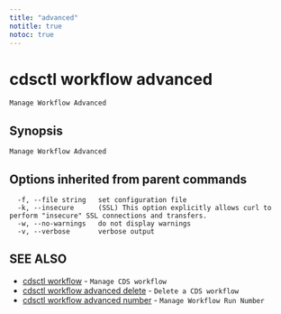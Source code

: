```yaml
---
title: "advanced"
notitle: true
notoc: true
---
```

# cdsctl workflow advanced

`Manage Workflow Advanced`

## Synopsis

`Manage Workflow Advanced`

## Options inherited from parent commands

```
  -f, --file string   set configuration file
  -k, --insecure      (SSL) This option explicitly allows curl to perform "insecure" SSL connections and transfers.
  -w, --no-warnings   do not display warnings
  -v, --verbose       verbose output
```

## SEE ALSO

* [cdsctl workflow](/docs/components/cdsctl/workflow/)	 - `Manage CDS workflow`
* [cdsctl workflow advanced delete](/docs/components/cdsctl/workflow/advanced/delete/)	 - `Delete a CDS workflow`
* [cdsctl workflow advanced number](/docs/components/cdsctl/workflow/advanced/number/)	 - `Manage Workflow Run Number`

